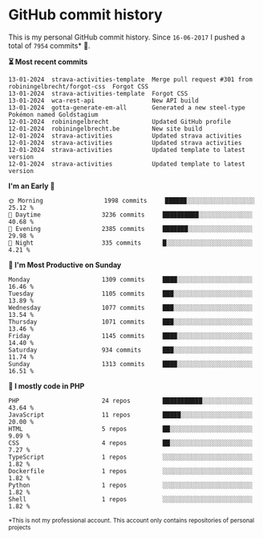 # GitHub commit history
This is my personal GitHub commit history. Since <!--START_SECTION:first-commit-date-->`16-06-2017`<!--END_SECTION:first-commit-date--> I pushed a total of <!--START_SECTION:total-commit-count-->`7954`<!--END_SECTION:total-commit-count--> commits* 🎉.

<!--START_SECTION:most-recent-commits-->
**⏳ Most recent commits**
                                        
```text
13-01-2024  strava-activities-template  Merge pull request #301 from robiningelbrecht/forgot-css  Forgot CSS
13-01-2024  strava-activities-template  Forgot CSS
13-01-2024  wca-rest-api                New API build
13-01-2024  gotta-generate-em-all       Generated a new steel-type Pokémon named Goldstagium
12-01-2024  robiningelbrecht            Updated GitHub profile
12-01-2024  robiningelbrecht.be         New site build
12-01-2024  strava-activities           Updated strava activities
12-01-2024  strava-activities           Updated strava activities
12-01-2024  strava-activities           Updated template to latest version
12-01-2024  strava-activities           Updated template to latest version
```
<!--END_SECTION:most-recent-commits-->  

<!--START_SECTION:commits-per-day-time-->
**I&#039;m an Early 🐤**

```text
🌞 Morning                 1998 commits     ██████░░░░░░░░░░░░░░░░░░░   25.12 %
🌆 Daytime                 3236 commits     ██████████░░░░░░░░░░░░░░░   40.68 %
🌃 Evening                 2385 commits     ███████░░░░░░░░░░░░░░░░░░   29.98 %
🌙 Night                   335 commits      █░░░░░░░░░░░░░░░░░░░░░░░░   4.21 %
```
<!--END_SECTION:commits-per-day-time-->  

<!--START_SECTION:commits-per-weekday-->
**📅 I&#039;m Most Productive on Sunday**

```text
Monday                    1309 commits     ████░░░░░░░░░░░░░░░░░░░░░   16.46 %
Tuesday                   1105 commits     ███░░░░░░░░░░░░░░░░░░░░░░   13.89 %
Wednesday                 1077 commits     ███░░░░░░░░░░░░░░░░░░░░░░   13.54 %
Thursday                  1071 commits     ███░░░░░░░░░░░░░░░░░░░░░░   13.46 %
Friday                    1145 commits     ████░░░░░░░░░░░░░░░░░░░░░   14.40 %
Saturday                  934 commits      ███░░░░░░░░░░░░░░░░░░░░░░   11.74 %
Sunday                    1313 commits     ████░░░░░░░░░░░░░░░░░░░░░   16.51 %
```
<!--END_SECTION:commits-per-weekday-->  

<!--START_SECTION:repos-per-language-->
**💬 I mostly code in PHP**

```text
PHP                       24 repos         ███████████░░░░░░░░░░░░░░   43.64 %
JavaScript                11 repos         █████░░░░░░░░░░░░░░░░░░░░   20.00 %
HTML                      5 repos          ██░░░░░░░░░░░░░░░░░░░░░░░   9.09 %
CSS                       4 repos          ██░░░░░░░░░░░░░░░░░░░░░░░   7.27 %
TypeScript                1 repos          ░░░░░░░░░░░░░░░░░░░░░░░░░   1.82 %
Dockerfile                1 repos          ░░░░░░░░░░░░░░░░░░░░░░░░░   1.82 %
Python                    1 repos          ░░░░░░░░░░░░░░░░░░░░░░░░░   1.82 %
Shell                     1 repos          ░░░░░░░░░░░░░░░░░░░░░░░░░   1.82 %
```
<!--END_SECTION:repos-per-language-->  

<sub>*This is not my professional account. This account only contains repositories of personal projects</sub>
